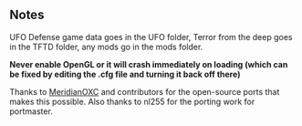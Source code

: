 ## Notes

UFO Defense game data goes in the UFO folder, Terror from the deep goes in the TFTD folder, any mods go in the mods folder. 

**Never enable OpenGL or it will crash immediately on loading (which can be fixed by editing the .cfg file and turning it back off there)**


Thanks to [MeridianOXC](https://github.com/MeridianOXC/OpenXcom) and contributors for the open-source ports that makes this possible.  Also thanks to nl255 for the porting work for portmaster.




